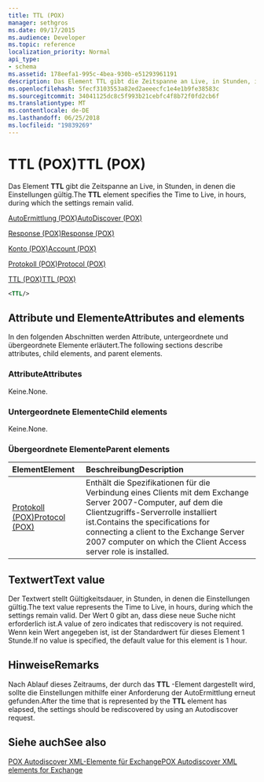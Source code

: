 ```yaml
---
title: TTL (POX)
manager: sethgros
ms.date: 09/17/2015
ms.audience: Developer
ms.topic: reference
localization_priority: Normal
api_type:
- schema
ms.assetid: 178eefa1-995c-4bea-930b-e51293961191
description: Das Element TTL gibt die Zeitspanne an Live, in Stunden, in denen die Einstellungen gültig.
ms.openlocfilehash: 5fecf3103553a82ed2aeeecfc1e4e1b9fe38583c
ms.sourcegitcommit: 34041125dc8c5f993b21cebfc4f8b72f0fd2cb6f
ms.translationtype: MT
ms.contentlocale: de-DE
ms.lasthandoff: 06/25/2018
ms.locfileid: "19839269"
---
```

# <a name="ttl-pox"></a><span data-ttu-id="5f943-103">TTL (POX)</span><span class="sxs-lookup"><span data-stu-id="5f943-103">TTL (POX)</span></span>

<span data-ttu-id="5f943-104">Das Element **TTL** gibt die Zeitspanne an Live, in Stunden, in denen die Einstellungen gültig.</span><span class="sxs-lookup"><span data-stu-id="5f943-104">The **TTL** element specifies the Time to Live, in hours, during which the settings remain valid.</span></span> 
  
[<span data-ttu-id="5f943-105">AutoErmittlung (POX)</span><span class="sxs-lookup"><span data-stu-id="5f943-105">AutoDiscover (POX)</span></span>](autodiscover-pox.md)
  
[<span data-ttu-id="5f943-106">Response (POX)</span><span class="sxs-lookup"><span data-stu-id="5f943-106">Response (POX)</span></span>](response-pox.md)
  
[<span data-ttu-id="5f943-107">Konto (POX)</span><span class="sxs-lookup"><span data-stu-id="5f943-107">Account (POX)</span></span>](account-pox.md)
  
[<span data-ttu-id="5f943-108">Protokoll (POX)</span><span class="sxs-lookup"><span data-stu-id="5f943-108">Protocol (POX)</span></span>](protocol-pox.md)
  
[<span data-ttu-id="5f943-109">TTL (POX)</span><span class="sxs-lookup"><span data-stu-id="5f943-109">TTL (POX)</span></span>](ttl-pox.md)
  
```xml
<TTL/>
```

## <a name="attributes-and-elements"></a><span data-ttu-id="5f943-110">Attribute und Elemente</span><span class="sxs-lookup"><span data-stu-id="5f943-110">Attributes and elements</span></span>

<span data-ttu-id="5f943-111">In den folgenden Abschnitten werden Attribute, untergeordnete und übergeordnete Elemente erläutert.</span><span class="sxs-lookup"><span data-stu-id="5f943-111">The following sections describe attributes, child elements, and parent elements.</span></span>
  
### <a name="attributes"></a><span data-ttu-id="5f943-112">Attribute</span><span class="sxs-lookup"><span data-stu-id="5f943-112">Attributes</span></span>

<span data-ttu-id="5f943-113">Keine.</span><span class="sxs-lookup"><span data-stu-id="5f943-113">None.</span></span>
  
### <a name="child-elements"></a><span data-ttu-id="5f943-114">Untergeordnete Elemente</span><span class="sxs-lookup"><span data-stu-id="5f943-114">Child elements</span></span>

<span data-ttu-id="5f943-115">Keine.</span><span class="sxs-lookup"><span data-stu-id="5f943-115">None.</span></span>
  
### <a name="parent-elements"></a><span data-ttu-id="5f943-116">Übergeordnete Elemente</span><span class="sxs-lookup"><span data-stu-id="5f943-116">Parent elements</span></span>

|<span data-ttu-id="5f943-117">**Element**</span><span class="sxs-lookup"><span data-stu-id="5f943-117">**Element**</span></span>|<span data-ttu-id="5f943-118">**Beschreibung**</span><span class="sxs-lookup"><span data-stu-id="5f943-118">**Description**</span></span>|
|:-----|:-----|
|[<span data-ttu-id="5f943-119">Protokoll (POX)</span><span class="sxs-lookup"><span data-stu-id="5f943-119">Protocol (POX)</span></span>](protocol-pox.md) <br/> |<span data-ttu-id="5f943-120">Enthält die Spezifikationen für die Verbindung eines Clients mit dem Exchange Server 2007-Computer, auf dem die Clientzugriffs-Serverrolle installiert ist.</span><span class="sxs-lookup"><span data-stu-id="5f943-120">Contains the specifications for connecting a client to the Exchange Server 2007 computer on which the Client Access server role is installed.</span></span>  <br/> |
   
## <a name="text-value"></a><span data-ttu-id="5f943-121">Textwert</span><span class="sxs-lookup"><span data-stu-id="5f943-121">Text value</span></span>

<span data-ttu-id="5f943-122">Der Textwert stellt Gültigkeitsdauer, in Stunden, in denen die Einstellungen gültig.</span><span class="sxs-lookup"><span data-stu-id="5f943-122">The text value represents the Time to Live, in hours, during which the settings remain valid.</span></span> <span data-ttu-id="5f943-123">Der Wert 0 gibt an, dass diese neue Suche nicht erforderlich ist.</span><span class="sxs-lookup"><span data-stu-id="5f943-123">A value of zero indicates that rediscovery is not required.</span></span> <span data-ttu-id="5f943-124">Wenn kein Wert angegeben ist, ist der Standardwert für dieses Element 1 Stunde.</span><span class="sxs-lookup"><span data-stu-id="5f943-124">If no value is specified, the default value for this element is 1 hour.</span></span>
  
## <a name="remarks"></a><span data-ttu-id="5f943-125">Hinweise</span><span class="sxs-lookup"><span data-stu-id="5f943-125">Remarks</span></span>

<span data-ttu-id="5f943-126">Nach Ablauf dieses Zeitraums, der durch das **TTL** -Element dargestellt wird, sollte die Einstellungen mithilfe einer Anforderung der AutoErmittlung erneut gefunden.</span><span class="sxs-lookup"><span data-stu-id="5f943-126">After the time that is represented by the **TTL** element has elapsed, the settings should be rediscovered by using an Autodiscover request.</span></span> 
  
## <a name="see-also"></a><span data-ttu-id="5f943-127">Siehe auch</span><span class="sxs-lookup"><span data-stu-id="5f943-127">See also</span></span>



[<span data-ttu-id="5f943-128">POX Autodiscover XML-Elemente für Exchange</span><span class="sxs-lookup"><span data-stu-id="5f943-128">POX Autodiscover XML elements for Exchange</span></span>](pox-autodiscover-xml-elements-for-exchange.md)

